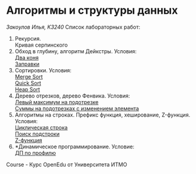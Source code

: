 # Алгоритмы и структуры данных
_Закоулов Илья, K3240_
Список лабораторных работ:
1. Рекурсия.  
	Кривая серпинского
2. Обход в глубину, алгоритм Дейкстры. Условия:  
	[Два коня](https://informatics.msk.ru/moodle/mod/statements/view3.php?chapterid=163)  
	[Заправки](https://informatics.msk.ru/mod/statements/view3.php?id=193&chapterid=7)
3. Сортировки. Условия:  
   [Merge Sort](https://informatics.mccme.ru/moodle/mod/statements/view3.php?chapterid=766)  
   [Quick Sort](https://informatics.mccme.ru/moodle/mod/statements/view3.php?chapterid=754)  
   [Heap Sort](https://informatics.mccme.ru/moodle/mod/statements/view3.php?chapterid=754)
4. Дерево отрезков, дерево Фенвика. Условия:  
   [Левый максимум на подотрезке](https://informatics.msk.ru/moodle/mod/statements/view3.php?chapterid=3311)  
   [Суммы на подотрезках с изменением элемента](https://informatics.mccme.ru/moodle/mod/statements/view3.php?chapterid=3317&run_id=1739r25469#1)
5. Алгоритмы на строках. Префикс функция, хеширование, Z-функция. Условия:  
   [Циклическая строка](https://informatics.msk.ru/moodle/mod/statements/view3.php?chapterid=101)  
   [Поиск подстроки](https://informatics.mccme.ru/mod/statements/view3.php?id=241&chapterid=99)  
   [Z-функция](https://informatics.mccme.ru/mod/statements/view3.php?id=241&chapterid=1324)
6. *Динамическое программирование. Условие:  
   [ДП по профилю](https://codeforces.com/contest/1051/problem/D)

Course - Курс OpenEdu от Университета ИТМО